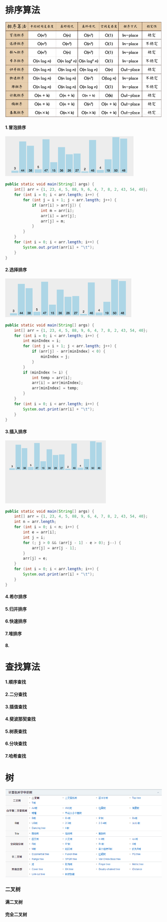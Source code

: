 # 排序算法

<img src="aa.png" alt="aa" style="zoom:60%;" />

#### 1.冒泡排序

<img src="20191101213741796.gif" alt="20191101213741796" style="zoom:50%;" />

```java
public static void main(String[] args) {
    int[] arr = {1, 23, 4, 5, 88, 9, 6, 4, 7, 8, 2, 43, 54, 40};
    for (int i = 0; i < arr.length; i++) {
        for (int j = i + 1; j < arr.length; j++) {
            if (arr[i] > arr[j]) {
                int m = arr[i];
                arr[i] = arr[j];
                arr[j] = m;
            }
        }
    }
    for (int i = 0; i < arr.length; i++) {
        System.out.print(arr[i] + "\t");
    }
}
```

#### 2.选择排序

<img src="20191101194323879.gif" alt="20191101194323879" style="zoom:50%;" />

```java
public static void main(String[] args) {
    int[] arr = {1, 23, 4, 5, 88, 9, 6, 4, 7, 8, 2, 43, 54, 40};
    for (int i = 0; i < arr.length; i++) {
        int minIndex = i;
        for (int j = i + 1; j < arr.length; j++) {
            if (arr[j] - arr[minIndex] < 0) {
                minIndex = j;
            }
        }
        if (minIndex != i) {
            int temp = arr[i];
            arr[i] = arr[minIndex];
            arr[minIndex] = temp;
        }
    }
    for (int i = 0; i < arr.length; i++) {
        System.out.print(arr[i] + "\t");
    }
}
```

#### 3.插入排序

<img src="20191101202633690.gif" alt="20191101202633690" style="zoom:40%;" />

```java
public static void main(String[] args) {
    int[] arr = {1, 23, 4, 5, 88, 9, 6, 4, 7, 8, 2, 43, 54, 40};
    int n = arr.length;
    for (int i = 0; i < n; i++) {
        int e = arr[i];
        int j = i;
        for (; j > 0 && (arr[j - 1] - e > 0); j--) {
            arr[j] = arr[j - 1];
        }
        arr[j] = e;
    }
    for (int i = 0; i < arr.length; i++) {
        System.out.print(arr[i] + "\t");
    }
}
```

#### 4.希尔排序



#### 5.归并排序



#### 6.快速排序





#### 7.堆排序



#### 8.



# 查找算法

#### 1.顺序查找

#### 2.二分查找

#### 3.插值查找

#### 4.斐波那契查找

#### 5.树表查找

#### 6.分块查找

#### 7.哈希查找



# 树

<img src="image-20201226155624850.png" alt="image-20201226155624850" style="zoom:100%;" />

### 二叉树

#### 满二叉树

#### 完全二叉树

